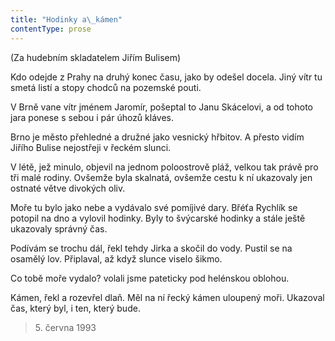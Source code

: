 ```yaml
---
title: "Hodinky a\_kámen"
contentType: prose
---
```


<section>

<div class="centered">

<div class="verse">

(Za hudebním skladatelem Jiřím Bulisem)

</div>

</div>

</section>

<section>

Kdo odejde z Prahy na druhý konec času, jako by odešel docela. Jiný vítr tu smetá listí a stopy chodců na pozemské pouti.

V Brně vane vítr jménem Jaromír, pošeptal to Janu Skácelovi, a od tohoto jara ponese s sebou i pár úhozů kláves.

Brno je město přehledné a družné jako vesnický hřbitov. A přesto vidím Jiřího Bulise nejostřeji v řeckém slunci.

V létě, jež minulo, objevil na jednom poloostrově pláž, velkou tak právě pro tři malé rodiny. Ovšemže byla skalnatá, ovšemže cestu k ní ukazovaly jen ostnaté větve divokých oliv.

Moře tu bylo jako nebe a vydávalo své pomíjivé dary. Břéťa Rychlík se potopil na dno a vylovil hodinky. Byly to švýcarské hodinky a stále ještě ukazovaly správný čas.

Podívám se trochu dál, řekl tehdy Jirka a skočil do vody. Pustil se na osamělý lov. Připlaval, až když slunce viselo šikmo.

Co tobě moře vydalo? volali jsme pateticky pod helénskou oblohou.

Kámen, řekl a rozevřel dlaň. Měl na ní řecký kámen uloupený moři. Ukazoval čas, který byl, i ten, který bude.

</section>

<section>

> 5. června 1993

</section>
